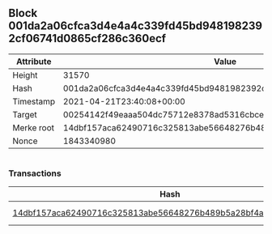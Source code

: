 ## Block 001da2a06cfca3d4e4a4c339fd45bd9481982392cf06741d0865cf286c360ecf

Attribute | Value
--- | ---
Height | 31570
Hash | 001da2a06cfca3d4e4a4c339fd45bd9481982392cf06741d0865cf286c360ecf
Timestamp | 2021-04-21T23:40:08+00:00
Target | 00254142f49eaaa504dc75712e8378ad5316cbcead634704b3734b6271167cc4
Merke root | 14dbf157aca62490716c325813abe56648276b489b5a28bf4a7790cffa9f25ae
Nonce | 1843340980

```

```

### Transactions

Hash | Amount
--- | ---
[14dbf157aca62490716c325813abe56648276b489b5a28bf4a7790cffa9f25ae](14dbf157aca62490716c325813abe56648276b489b5a28bf4a7790cffa9f25ae.md) | 10.00000000 SKEPTI 
